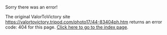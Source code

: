 

Sorry there was an error!

The original ValorToVictory site https://valortovictory.tripod.com/photo17/44-83404ph.htm returns an error code: 404 for this page. [Click here to go to the index page](../index.md).